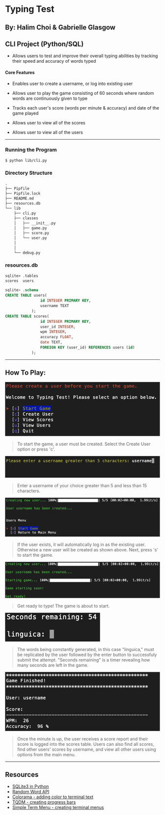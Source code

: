 # Typing Test
## By: Halim Choi & Gabrielle Glasgow
## CLI Project (Python/SQL)


- Allows users to test and improve their overall typing abilities by tracking their speed and accuracy of words typed

#### Core Features

- Enables user to create a username, or log into existing user

- Allows user to play the game consisting of 60 seconds where random words are continuously given to type

- Tracks each user's score (words per minute & accuracy) and date of the game played

- Allows user to view all of the scores

- Allows user to view all of the users


***
### Running the Program

```console
$ python lib/cli.py
```

### Directory Structure

```console
.
├── Pipfile
├── Pipfile.lock
├── README.md
├── resources.db
└── lib
    ├── cli.py
    ├── classes
    │   ├── __init__.py
    │   ├── game.py
    │   ├── score.py
    │   └── user.py
    │   
    │
    └── debug.py
```
### resources.db

```
sqlite> .tables
scores  users 
```
```sql
sqlite> .schema
CREATE TABLE users(
                id INTEGER PRIMARY KEY,
                username TEXT
            );
CREATE TABLE scores(
                id INTEGER PRIMARY KEY,
                user_id INTEGER,
                wpm INTEGER,
                accuracy FLOAT,
                date TEXT,
                FOREIGN KEY (user_id) REFERENCES users (id)
            );
```
***

## How To Play:

![start_game](img/cli_start_game.png)
> To start the game, a user must be created. 
> Select the Create User option or press 'c'.

![user](img/cli_user.png)
> Enter a username of your choice greater than 5 and less than 15 characters.

![user_created](img/cli_user_created.png)
> If the user exists, it will automatically log in as the existing user. Otherwise a new user will be created as shown above. Next, press 's' to start the game.

![game_starting](img/cli_game_starting.png)
> Get ready to type! The game is about to start.

![game](img/cli_game.png)
> The words being constantly generated, in this case "linguica," must be replicated by the user followed by the enter button to successfuly submit the attempt. "Seconds remaining" is a timer revealing how many seconds are left in the game. 

![score_report](img/cli_score_report.png)
> Once the minute is up, the user receives a score report and their score is logged into the scores table. Users can also find all scores, find other users' scores by username, and view all other users using options from the main menu.

***

## Resources

- [SQLite3 in Python](https://docs.python.org/3/library/sqlite3.html)
- [Random Word API](https://api-ninjas.com/api/randomword)
- [Colorama - adding color to terminal text](https://pypi.org/project/colorama/)
- [TQDM - creating progress bars](https://github.com/tqdm/tqdm)
- [Simple Term Menu - creating terminal menus](https://pypi.org/project/simple-term-menu/)

